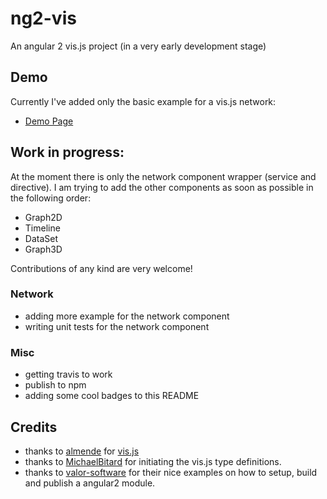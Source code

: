 # ng2-vis
An angular 2 vis.js project (in a very early development stage)

## Demo
Currently I've added only the basic example for a vis.js network:
* [Demo Page](https://seveves.github.io/ng2-vis)

## Work in progress:
At the moment there is only the network component wrapper (service and directive).
I am trying to add the other components as soon as possible in the following order:
* Graph2D
* Timeline
* DataSet
* Graph3D

Contributions of any kind are very welcome!

### Network
* adding more example for the network component
* writing unit tests for the network component

### Misc
* getting travis to work
* publish to npm
* adding some cool badges to this README

## Credits
* thanks to [almende](https://github.com/almende) for [vis.js](http://visjs.org/)
* thanks to [MichaelBitard](https://github.com/agileek/typings-vis) for initiating the vis.js type definitions.
* thanks to [valor-software](https://github.com/valor-software) for their nice examples on how to setup, build and publish a angular2 module.